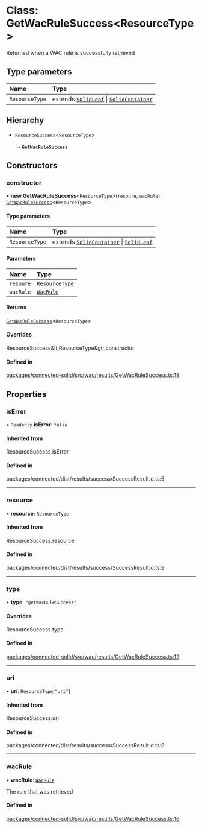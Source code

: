# Class: GetWacRuleSuccess\<ResourceType\>

Returned when a WAC rule is successfully retrieved

## Type parameters

| Name | Type |
| :------ | :------ |
| `ResourceType` | extends [`SolidLeaf`](SolidLeaf.md) \| [`SolidContainer`](SolidContainer.md) |

## Hierarchy

- `ResourceSuccess`\<`ResourceType`\>

  ↳ **`GetWacRuleSuccess`**

## Constructors

### constructor

• **new GetWacRuleSuccess**\<`ResourceType`\>(`resoure`, `wacRule`): [`GetWacRuleSuccess`](GetWacRuleSuccess.md)\<`ResourceType`\>

#### Type parameters

| Name | Type |
| :------ | :------ |
| `ResourceType` | extends [`SolidContainer`](SolidContainer.md) \| [`SolidLeaf`](SolidLeaf.md) |

#### Parameters

| Name | Type |
| :------ | :------ |
| `resoure` | `ResourceType` |
| `wacRule` | [`WacRule`](../interfaces/WacRule.md) |

#### Returns

[`GetWacRuleSuccess`](GetWacRuleSuccess.md)\<`ResourceType`\>

#### Overrides

ResourceSuccess\&lt;ResourceType\&gt;.constructor

#### Defined in

[packages/connected-solid/src/wac/results/GetWacRuleSuccess.ts:18](https://github.com/o-development/ldo/blob/db87958cb6f858f6cf7340ba5d9536a3a794d587/packages/connected-solid/src/wac/results/GetWacRuleSuccess.ts#L18)

## Properties

### isError

• `Readonly` **isError**: ``false``

#### Inherited from

ResourceSuccess.isError

#### Defined in

packages/connected/dist/results/success/SuccessResult.d.ts:5

___

### resource

• **resource**: `ResourceType`

#### Inherited from

ResourceSuccess.resource

#### Defined in

packages/connected/dist/results/success/SuccessResult.d.ts:9

___

### type

• **type**: ``"getWacRuleSuccess"``

#### Overrides

ResourceSuccess.type

#### Defined in

[packages/connected-solid/src/wac/results/GetWacRuleSuccess.ts:12](https://github.com/o-development/ldo/blob/db87958cb6f858f6cf7340ba5d9536a3a794d587/packages/connected-solid/src/wac/results/GetWacRuleSuccess.ts#L12)

___

### uri

• **uri**: `ResourceType`[``"uri"``]

#### Inherited from

ResourceSuccess.uri

#### Defined in

packages/connected/dist/results/success/SuccessResult.d.ts:8

___

### wacRule

• **wacRule**: [`WacRule`](../interfaces/WacRule.md)

The rule that was retrieved

#### Defined in

[packages/connected-solid/src/wac/results/GetWacRuleSuccess.ts:16](https://github.com/o-development/ldo/blob/db87958cb6f858f6cf7340ba5d9536a3a794d587/packages/connected-solid/src/wac/results/GetWacRuleSuccess.ts#L16)
